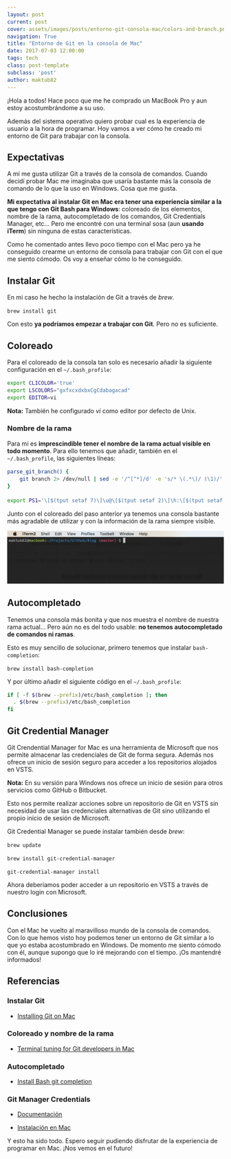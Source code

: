 ```yaml
---
layout: post
current: post
cover: assets/images/posts/entorno-git-consola-mac/colors-and-branch.png
navigation: True
title: "Entorno de Git en la consola de Mac"
date: 2017-07-03 12:00:00
tags: tech
class: post-template
subclass: 'post'
author: maktub82
---
```


¡Hola a todos! Hace poco que me he comprado un MacBook Pro y aun estoy acostumbrándome a su uso.

Además del sistema operativo quiero probar cual es la experiencia de usuario a la hora de programar. Hoy vamos a ver cómo he creado mi entorno de Git para trabajar con la consola.

## Expectativas

A mí me gusta utilizar Git a través de la consola de comandos. Cuando decidí probar Mac me imaginaba que usaría bastante más la consola de comando de lo que la uso en Windows. Cosa que me gusta.

**Mi expectativa al instalar Git en Mac era tener una experiencia similar a la que tengo con Git Bash para Windows**: coloreado de los elementos, nombre de la rama, autocompletado de los comandos, Git Credentials Manager, etc… Pero me encontré con una terminal sosa (aun **usando iTerm**) sin ninguna de estas características.

Como he comentado antes llevo poco tiempo con el Mac pero ya he conseguido crearme un entorno de consola para trabajar con Git con el que me siento cómodo. Os voy a enseñar cómo lo he conseguido.

## Instalar Git

En mi caso he hecho la instalación de Git a través de *brew*.

`brew install git`

Con esto **ya podríamos empezar a trabajar con Git**. Pero no es suficiente.

## Coloreado

Para el coloreado de la consola tan solo es necesario añadir la siguiente configuración en el `~/.bash_profile`:

```bash
export CLICOLOR='true'
export LSCOLORS="gxfxcxdxbxCgCdabagacad"
export EDITOR=vi
```


**Nota:** También he configurado *vi* como editor por defecto de Unix.

### Nombre de la rama

Para mí es **imprescindible tener el nombre de la rama actual visible en todo momento**. Para ello tenemos que añadir, también en el `~/.bash_profile`, las siguientes líneas:

```bash
parse_git_branch() {
    git branch 2> /dev/null | sed -e '/^[^*]/d' -e 's/* \(.*\)/ (\1)/'
}

export PS1='\[$(tput setaf 7)\]\u@\[$(tput setaf 2)\]\h:\[$(tput setaf 4)\]\w\[$(tput setaf 1)\]$(parse_git_branch)\[$(tput sgr0)\] $ '
```

Junto con el coloreado del paso anterior ya tenemos una consola bastante más agradable de utilizar y con la información de la rama siempre visible.

![Consola](/assets/images/posts/entorno-git-consola-mac/colors-and-branch.png)

## Autocompletado

Tenemos una consola más bonita y que nos muestra el nombre de nuestra rama actual… Pero aún no es del todo usable: **no tenemos autocompletado de comandos ni ramas**.

Esto es muy sencillo de solucionar, primero tenemos que instalar `bash-completion`:

`brew install bash-completion`

Y por último añadir el siguiente código en el `~/.bash_profile`:

```bash
if [ -f $(brew --prefix)/etc/bash_completion ]; then
  . $(brew --prefix)/etc/bash_completion
fi
```

## Git Credential Manager

Git Crendential Manager for Mac es una herramienta de Microsoft que nos permite almacenar las credenciales de Git de forma segura. Además nos ofrece un inicio de sesión seguro para acceder a los repositorios alojados en VSTS.

**Nota:** En su versión para Windows nos ofrece un inicio de sesión para otros servicios como GitHub o Bitbucket.

Esto nos permite realizar acciones sobre un repositorio de Git en VSTS sin necesidad de usar las credenciales alternativas de Git sino utilizando el propio inicio de sesión de Microsoft.

Git Credential Manager se puede instalar también desde *brew*:


`brew update`

`brew install git-credential-manager`

`git-credential-manager install`

Ahora deberíamos poder acceder a un repositorio en VSTS a través de nuestro login con Microsoft.

## Conclusiones

Con el Mac he vuelto al maravilloso mundo de la consola de comandos. Con lo que hemos visto hoy podemos tener un entorno de Git similar a lo que yo estaba acostumbrado en Windows. De momento me siento cómodo con él, aunque supongo que lo iré mejorando con el tiempo. ¡Os mantendré informados!

## Referencias

### Instalar Git

* [Installing Git on Mac](https://git-scm.com/book/en/v1/Getting-Started-Installing-Git#Installing-on-Mac)

### Coloreado y nombre de la rama

* [Terminal tuning for Git developers in Mac](http://www.harecoded.com/terminal-tuning-for-git-developers-in-mac-2364711)

### Autocompletado

* [Install Bash git completion](https://github.com/bobthecow/git-flow-completion/wiki/Install-Bash-git-completion)

### Git Manager Credentials

* [Documentación](https://github.com/Microsoft/Git-Credential-Manager-for-Mac-and-Linux)

* [Instalación en Mac](https://github.com/Microsoft/Git-Credential-Manager-for-Mac-and-Linux/blob/master/Install.md#how-to-install)

Y esto ha sido todo. Espero seguir pudiendo disfrutar de la experiencia de programar en Mac. ¡Nos vemos en el futuro!
